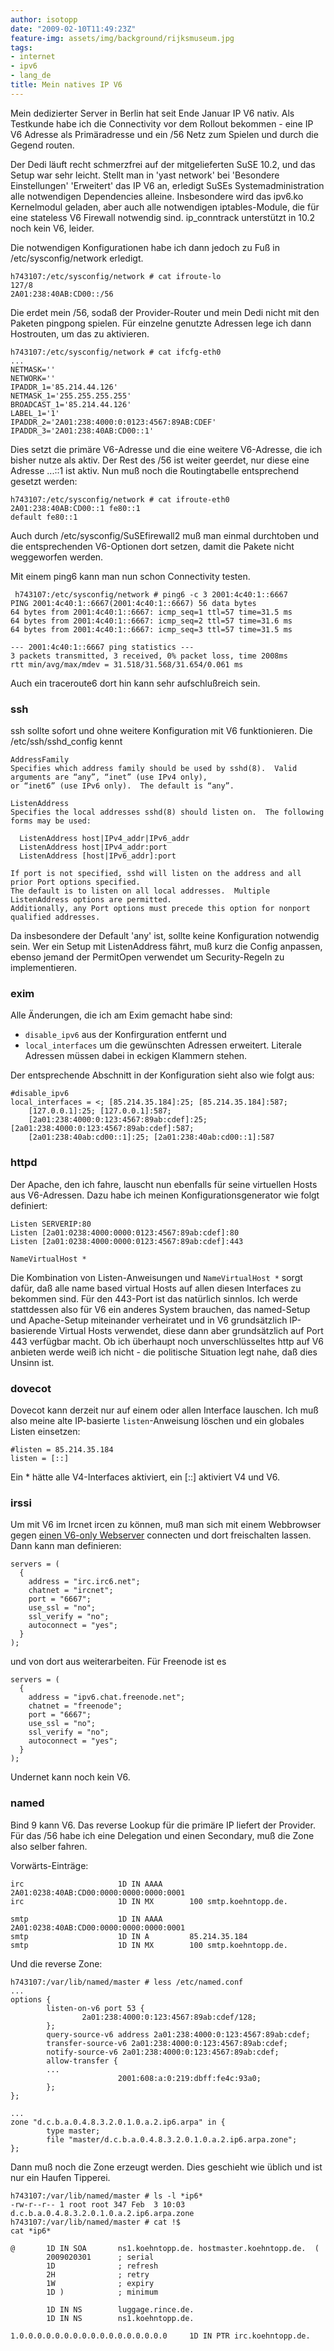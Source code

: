 ```yaml
---
author: isotopp
date: "2009-02-10T11:49:23Z"
feature-img: assets/img/background/rijksmuseum.jpg
tags:
- internet
- ipv6
- lang_de
title: Mein natives IP V6
---
```

Mein dedizierter Server in Berlin hat seit Ende Januar IP V6 nativ. Als
Testkunde habe ich die Connectivity vor dem Rollout bekommen - eine IP V6
Adresse als Primäradresse und ein /56 Netz zum Spielen und durch die Gegend
routen.

Der Dedi läuft recht schmerzfrei auf der mitgelieferten SuSE 10.2, und das
Setup war sehr leicht. Stellt man in 'yast network' bei 'Besondere
Einstellungen' 'Erweitert' das IP V6 an, erledigt SuSEs Systemadministration
alle notwendigen Dependencies alleine. Insbesondere wird das ipv6.ko
Kernelmodul geladen, aber auch alle notwendigen iptables-Module, die für
eine stateless V6 Firewall notwendig sind. ip_conntrack unterstützt in 10.2
noch kein V6, leider.

Die notwendigen Konfigurationen habe ich dann jedoch zu Fuß in
/etc/sysconfig/network erledigt.

```console
h743107:/etc/sysconfig/network # cat ifroute-lo
127/8
2A01:238:40AB:CD00::/56
```

Die erdet mein /56, sodaß der Provider-Router und mein Dedi nicht mit den
Paketen pingpong spielen. Für einzelne genutzte Adressen lege ich dann
Hostrouten, um das zu aktivieren.

```console
h743107:/etc/sysconfig/network # cat ifcfg-eth0
...
NETMASK=''
NETWORK=''
IPADDR_1='85.214.44.126'
NETMASK_1='255.255.255.255'
BROADCAST_1='85.214.44.126'
LABEL_1='1'
IPADDR_2='2A01:238:4000:0:0123:4567:89AB:CDEF'
IPADDR_3='2A01:238:40AB:CD00::1'
```
 Dies setzt die primäre V6-Adresse und die eine weitere V6-Adresse, die ich bisher nutze als aktiv. Der Rest des /56 ist weiter geerdet, nur diese eine Adresse ...::1 ist aktiv. Nun muß noch die Routingtabelle entsprechend gesetzt werden: 
```console
h743107:/etc/sysconfig/network # cat ifroute-eth0
2A01:238:40AB:CD00::1 fe80::1
default fe80::1
```

Auch durch /etc/sysconfig/SuSEfirewall2 muß man einmal durchtoben und die
entsprechenden V6-Optionen dort setzen, damit die Pakete nicht weggeworfen
werden.

Mit einem ping6 kann man nun schon Connectivity testen. 

```console
 h743107:/etc/sysconfig/network # ping6 -c 3 2001:4c40:1::6667
PING 2001:4c40:1::6667(2001:4c40:1::6667) 56 data bytes
64 bytes from 2001:4c40:1::6667: icmp_seq=1 ttl=57 time=31.5 ms
64 bytes from 2001:4c40:1::6667: icmp_seq=2 ttl=57 time=31.6 ms
64 bytes from 2001:4c40:1::6667: icmp_seq=3 ttl=57 time=31.5 ms

--- 2001:4c40:1::6667 ping statistics ---
3 packets transmitted, 3 received, 0% packet loss, time 2008ms
rtt min/avg/max/mdev = 31.518/31.568/31.654/0.061 ms
```

Auch ein traceroute6 dort hin kann sehr aufschlußreich sein.

### ssh

ssh sollte sofort und ohne weitere Konfiguration mit V6 funktionieren. Die
/etc/ssh/sshd_config kennt

```console
AddressFamily
Specifies which address family should be used by sshd(8).  Valid arguments are “any”, “inet” (use IPv4 only), 
or “inet6” (use IPv6 only).  The default is “any”.

ListenAddress
Specifies the local addresses sshd(8) should listen on.  The following forms may be used:

  ListenAddress host|IPv4_addr|IPv6_addr
  ListenAddress host|IPv4_addr:port
  ListenAddress [host|IPv6_addr]:port

If port is not specified, sshd will listen on the address and all prior Port options specified.
The default is to listen on all local addresses.  Multiple ListenAddress options are permitted.
Additionally, any Port options must precede this option for nonport qualified addresses.
```

Da insbesondere der Default 'any' ist, sollte keine Konfiguration notwendig
sein. Wer ein Setup mit ListenAddress fährt, muß kurz die Config anpassen,
ebenso jemand der PermitOpen verwendet um Security-Regeln zu implementieren.

### exim

Alle Änderungen, die ich am Exim gemacht habe sind:
- `disable_ipv6` aus der Konfirguration entfernt und
- `local_interfaces` um die gewünschten Adressen erweitert.
  Literale Adressen müssen dabei in eckigen Klammern stehen.

Der entsprechende Abschnitt in der Konfiguration sieht also wie folgt aus:

```console
#disable_ipv6
local_interfaces = <; [85.214.35.184]:25; [85.214.35.184]:587; 
    [127.0.0.1]:25; [127.0.0.1]:587;  
    [2a01:238:4000:0:123:4567:89ab:cdef]:25; [2a01:238:4000:0:123:4567:89ab:cdef]:587;
    [2a01:238:40ab:cd00::1]:25; [2a01:238:40ab:cd00::1]:587
```

### httpd

Der Apache, den ich fahre, lauscht nun ebenfalls für seine virtuellen Hosts
aus V6-Adressen. Dazu habe ich meinen Konfigurationsgenerator wie folgt
definiert:

```console
Listen SERVERIP:80
Listen [2a01:0238:4000:0000:0123:4567:89ab:cdef]:80
Listen [2a01:0238:4000:0000:0123:4567:89ab:cdef]:443

NameVirtualHost *
```

Die Kombination von Listen-Anweisungen und `NameVirtualHost *` sorgt dafür,
daß alle name based virtual Hosts auf allen diesen Interfaces zu bekommen
sind. Für den 443-Port ist das natürlich sinnlos. Ich werde stattdessen also
für V6 ein anderes System brauchen, das named-Setup und Apache-Setup
miteinander verheiratet und in V6 grundsätzlich IP-basierende Virtual Hosts
verwendet, diese dann aber grundsätzlich auf Port 443 verfügbar macht. Ob
ich überhaupt noch unverschlüsseltes http auf V6 anbieten werde weiß ich
nicht - die politische Situation legt nahe, daß dies Unsinn ist.

### dovecot

Dovecot kann derzeit nur auf einem oder allen Interface lauschen. Ich muß
also meine alte IP-basierte `listen`-Anweisung löschen und ein
globales Listen einsetzen:

```console
#listen = 85.214.35.184
listen = [::]
```

Ein * hätte alle V4-Interfaces aktiviert, ein [::] aktiviert V4 und V6.

### irssi

Um mit V6 im Ircnet ircen zu können, muß man sich mit einem Webbrowser gegen
[einen V6-only Webserver](http://irc.irc6.net) connecten und dort
freischalten lassen. Dann kann man definieren:

```console
servers = (
  {
    address = "irc.irc6.net";
    chatnet = "ircnet";
    port = "6667";
    use_ssl = "no";
    ssl_verify = "no";
    autoconnect = "yes";
  }
);
```

und von dort aus weiterarbeiten. Für Freenode ist es 

```console
servers = (
  {
    address = "ipv6.chat.freenode.net";
    chatnet = "freenode";
    port = "6667";
    use_ssl = "no";
    ssl_verify = "no";
    autoconnect = "yes";
  }
);
```

Undernet kann noch kein V6.

### named

Bind 9 kann V6. Das reverse Lookup für die primäre IP liefert der Provider. Für das /56 habe ich eine Delegation und einen Secondary, muß die Zone also selber fahren.

Vorwärts-Einträge: 

```console
irc                     1D IN AAAA      2A01:0238:40AB:CD00:0000:0000:0000:0001
irc                     1D IN MX        100 smtp.koehntopp.de.

smtp                    1D IN AAAA      2A01:0238:40AB:CD00:0000:0000:0000:0001
smtp                    1D IN A         85.214.35.184
smtp                    1D IN MX        100 smtp.koehntopp.de.
```

Und die reverse Zone: 

```console
h743107:/var/lib/named/master # less /etc/named.conf
...
options {
        listen-on-v6 port 53 {
                2a01:238:4000:0:123:4567:89ab:cdef/128;
        };
        query-source-v6 address 2a01:238:4000:0:123:4567:89ab:cdef;
        transfer-source-v6 2a01:238:4000:0:123:4567:89ab:cdef;
        notify-source-v6 2a01:238:4000:0:123:4567:89ab:cdef;
        allow-transfer {
        ...
                        2001:608:a:0:219:dbff:fe4c:93a0;
        };
};

...
zone "d.c.b.a.0.4.8.3.2.0.1.0.a.2.ip6.arpa" in {
        type master;
        file "master/d.c.b.a.0.4.8.3.2.0.1.0.a.2.ip6.arpa.zone";
};
```

Dann muß noch die Zone erzeugt werden. Dies geschieht wie üblich und ist nur ein Haufen Tipperei.

```console
h743107:/var/lib/named/master # ls -l *ip6*
-rw-r--r-- 1 root root 347 Feb  3 10:03 d.c.b.a.0.4.8.3.2.0.1.0.a.2.ip6.arpa.zone
h743107:/var/lib/named/master # cat !$
cat *ip6*

@       1D IN SOA       ns1.koehntopp.de. hostmaster.koehntopp.de.  (
        2009020301      ; serial
        1D              ; refresh
        2H              ; retry
        1W              ; expiry
        1D )            ; minimum

        1D IN NS        luggage.rince.de.
        1D IN NS        ns1.koehntopp.de.

1.0.0.0.0.0.0.0.0.0.0.0.0.0.0.0.0.0     1D IN PTR irc.koehntopp.de.
```


